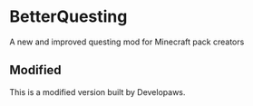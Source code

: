 BetterQuesting
============

A new and improved questing mod for Minecraft pack creators

## Modified
This is a modified version built by Developaws.